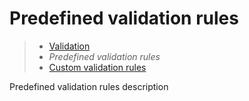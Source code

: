 # Predefined validation rules

> * [Validation](/model-definitions/validation)
> * _Predefined validation rules_
> * [Custom validation rules](custom)

Predefined validation rules description
